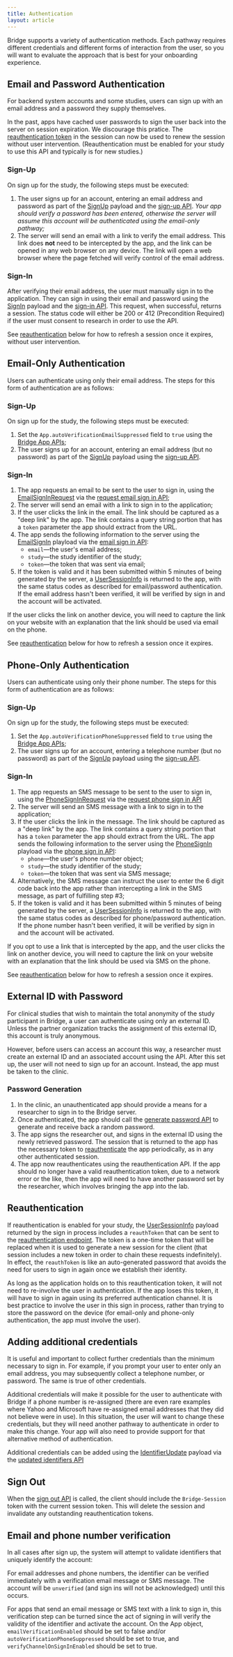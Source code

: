 ```yaml
---
title: Authentication
layout: article
---
```


<div id="toc"></div>

Bridge supports a variety of authentication methods. Each pathway requires different credentials and different forms of interaction from the user, so you will want to evaluate the approach that is best for your onboarding experience. 

## Email and Password Authentication
For backend system accounts and some studies, users can sign up with an email address and a password they supply themselves. 

In the past, apps have cached user passwords to sign the user back into the server on session expiration. We discourage this pratice. The [reauthentication token](#reauthentication) in the session can now be used to renew the session without user intervention. (Reauthentication must be enabled for your study to use this API and typically is for new studies.)

### Sign-Up
On sign up for the study, the following steps must be executed:

1. The user signs up for an account, entering an email address and password as part of the [SignUp](/#SignUp) payload and the [sign-up API](/swagger-ui/index.html#/Authentication/signUp). *Your app should verify a password has been entered, otherwise the server will assume this account will be authenticated using the email-only pathway;*
2. The server will send an email with a link to verify the email address. This link does **not** need to be intercepted by the app, and the link can be opened in any web browser on any device. The link will open a web browser where the page fetched will verify control of the email address.

### Sign-In
After verifying their email address, the user must manually sign in to the application. They can sign in using their email and password using the [SignIn](/#SignIn) payload and the [sign-in API](/swagger-ui/index.html#/Authentication/signIn). This request, when successful, returns a session. The status code will either be 200 or 412 (Precondition Required) if the user must consent to research in order to use the API.

See [reauthentication](#reauthentication) below for how to refresh a session once it expires, without user intervention.

## Email-Only Authentication

Users can authenticate using only their email address. The steps for this form of authentication are as follows:

### Sign-Up
On sign up for the study, the following steps must be executed:

1. Set the `App.autoVerificationEmailSuppressed` field to `true` using the [Bridge App APIs](/swagger-ui/index.html#/Apps);
2. The user signs up for an account, entering an email address (but no password) as part of the [SignUp](/#SignUp) payload using the [sign-up API](/swagger-ui/index.html#/Authentication/signUp).

### Sign-In

1. The app requests an email to be sent to the user to sign in, using the [EmailSignInRequest](/#EmailSignInRequest) via the [request email sign in API](/swagger-ui/index.html#/Authentication/requestEmailSignIn);
2. The server will send an email with a link to sign in to the application;
3. If the user clicks the link in the email. The link should be captured as a "deep link" by the app. The link contains a query string portion that has a `token` parameter the app should extract from the URL. 
4. The app sends the following information to the server using the [EmailSignIn](/#EmailSignIn) playload via the [email sign in API](/swagger-ui/index.html#/Authentication/signInViaEmail):
    * <code>email</code>&mdash;the user's email address;
    * <code>study</code>&mdash;the study identifier of the study;
    * <code>token</code>&mdash;the token that was sent via email;
5. If the token is valid and it has been submitted within 5 minutes of being generated by the server, a [UserSessionInfo](/#UserSessionInfo) is returned to the app, with the same status codes as described for email/password authentication. If the email address hasn't been verified, it will be verified by sign in and the account will be activated.

If the user clicks the link on another device, you will need to capture the link on your website with an explanation that the link should be used via email on the phone.

See [reauthentication](#reauthentication) below for how to refresh a session once it expires. 

## Phone-Only Authentication

Users can authenticate using only their phone number. The steps for this form of authentication are as follows:

### Sign-Up
On sign up for the study, the following steps must be executed:

1. Set the `App.autoVerificationPhoneSuppressed` field to `true` using the [Bridge App APIs](/swagger-ui/index.html#/Apps);
2. The user signs up for an account, entering a telephone number (but no password) as part of the [SignUp](/#SignUp) payload using the [sign-up API](/swagger-ui/index.html#/Authentication/signUp).

### Sign-In

1. The app requests an SMS message to be sent to the user to sign in, using the [PhoneSignInRequest](/#PhoneSignInRequest) via the [request phone sign in API](/swagger-ui/index.html#/Authentication/requestPhoneSignIn)
2. The server will send an SMS message with a link to sign in to the application;
3. If the user clicks the link in the message. The link should be captured as a "deep link" by the app. The link contains a query string portion that has a `token` parameter the app should extract from the URL. The app sends the following information to the server using the [PhoneSignIn](/#PhoneSignIn) playload via the [phone sign in API](/swagger-ui/index.html#/Authentication/signInViaPhone):
    * <code>phone</code>&mdash;the user's phone number object;
    * <code>study</code>&mdash;the study identifier of the study;
    * <code>token</code>&mdash;the token that was sent via SMS message;
4. Alternatively, the SMS message can instruct the user to enter the 6 digit code back into the app rather than intercepting a link in the SMS message, as part of fulfilling step #3;
5. If the token is valid and it has been submitted within 5 minutes of being generated by the server, a [UserSessionInfo](/#UserSessionInfo) is returned to the app, with the same status codes as described for phone/password authentication. If the phone number hasn't been verified, it will be verified by sign in and the account will be activated.

If you opt to use a link that is intercepted by the app, and the user clicks the link on another device, you will need to capture the link on your website with an explanation that the link should be used via SMS on the phone.

See [reauthentication](#reauthentication) below for how to refresh a session once it expires. 

## External ID with Password

For clinical studies that wish to maintain the total anonymity of the study participant in Bridge, a user can authenticate using only an external ID. Unless the partner organization tracks the assignment of this external ID, this account is truly anonymous.

However, before users can access an account this way, a researcher must create an external ID and an associated account using the API. After this set up, the user will not need to sign up for an account. Instead, the app must be taken to the clinic.

### Password Generation

1. In the clinic, an unauthenticated app should provide a means for a researcher to sign in to the Bridge server.
2. Once authenticated, the app should call the [generate password API](/swagger-ui/index.html#/_For%20Researchers/generatePassword) to generate and receive back a random password.
3. The app signs the researcher out, and signs in the external ID using the newly retrieved password. The session that is returned to the app has the necessary token to [reauthenticate](#reauthentication) the app periodically, as in any other authenticated session.
4. The app now reauthenticates using the reauthentication API. If the app should no longer have a valid reauthentication token, due to a network error or the like, then the app will need to have another password set by the researcher, which involves bringing the app into the lab.

## Reauthentication

If reauthentication is enabled for your study, the [UserSessionInfo](/#UserSessionInfo) payload returned by the sign in process includes a `reauthToken` that can be sent to the [reauthentication endpoint](). The token is a one-time token that will be replaced when it is used to generate a new session for the client (that session includes a new token in order to chain these requests indefinitely). In effect, the `reauthToken` is like an auto-generated password that avoids the need for users to sign in again once we establish their identity. 

As long as the application holds on to this reauthentication token, it will not need to re-involve the user in authentication. If the app loses this token, it will have to sign in again using its preferred authentication channel. It is best practice to involve the user in this sign in process, rather than trying to store the password on the device (for email-only and phone-only authentication, the app must involve the user).

## Adding additional credentials

It is useful and important to collect further credentials than the minimum necessary to sign in. For example, if you prompt your user to enter only an email address, you may subsequently collect a telephone number, or password. The same is true of other credentials.

Additional credentials will make it possible for the user to authenticate with Bridge if a phone number is re-assigned (there are even rare examples where Yahoo and Microsoft have re-assigned email addresses that they did not believe were in use). In this situation, the user will want to change these credentials, but they will need another pathway to authenticate in order to make this change. Your app will also need to provide support for that alternative method of authentication. 

Additional credentials can be added using the [IdentifierUpdate](/#IdentifierUpdate) payload via the [updated identifiers API](/swagger-ui/index.html#/Participants/updateUsersIdentifiers)

## Sign Out

When the [sign out API](/swagger-ui/index.html#/Authentication/signOut) is called, the client should include the `Bridge-Session` token with the current session token. This will delete the session and invalidate any outstanding reauthentication tokens.

## Email and phone number verification

In all cases after sign up, the system will attempt to validate identifiers that uniquely identify the account:

For email addresses and phone numbers, the identifier can be verified immediately with a verification email message or SMS message. The account will be `unverified` (and sign ins will not be acknowledged) until this occurs.

For apps that send an email message or SMS text with a link to sign in, this verification step can be turned since the act of signing in will verify the validity of the identifier and activate the account. On the App object, `emailVerificationEnabled` should be set to false and/or `autoVerificationPhoneSuppressed` should be set to true, and `verifyChannelOnSignInEnabled` should be set to true.


